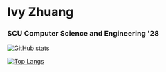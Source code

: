 # Ivy Zhuang

### SCU Computer Science and Engineering '28

[![GitHub stats](https://github-readme-stats.vercel.app/api?username=purple-affogato&theme=tokyonight&hide_rank=true&disable_animations=true&hide=stars,issues&custom_title=My%20Stats)](https://github.com/anuraghazra/github-readme-stats)

[![Top Langs](https://github-readme-stats.vercel.app/api/top-langs/?username=purple-affogato&theme=tokyonight&disable_animations=true&size_weight=0&count_weight=1&layout=compact&hide=html,css)](https://github.com/anuraghazra/github-readme-stats)
<!--
**purple-affogato/purple-affogato** is a ✨ _special_ ✨ repository because its `README.md` (this file) appears on your GitHub profile.

Here are some ideas to get you started:

- 🔭 I’m currently working on ...
- 🌱 I’m currently learning ...
- 👯 I’m looking to collaborate on ...
- 🤔 I’m looking for help with ...
- 💬 Ask me about ...
- 📫 How to reach me: ...
- 😄 Pronouns: ...
- ⚡ Fun fact: ...
-->
